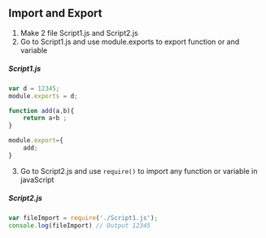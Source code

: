 ## Import and Export 

1. Make 2 file Script1.js and Script2.js
2. Go to Script1.js and use module.exports to export function or and variable


#####  Script1.js
```JavaScript
var d = 12345;
module.exports = d;

```


```JavaScript
function add(a,b){
    return a+b ;
}   

module.export={
    add;
}

```



3. Go to Script2.js and use `require()` to import any function or variable in javaScript
#####  Script2.js
```JavaScript
var fileImport = require('./Script1.js');
console.log(fileImport) // Output 12345


```
